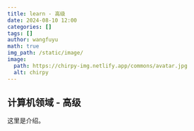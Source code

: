 ```yaml
---
title: learn - 高级
date: 2024-08-10 12:00
categories: []
tags: []
author: wangfuyu
math: true 
img_path: /static/image/
image:
  path: https://chirpy-img.netlify.app/commons/avatar.jpg
  alt: chirpy
---
```


## 计算机领域 - 高级

这里是介绍。
